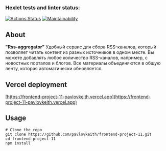 ### Hexlet tests and linter status:

[![Actions Status](https://github.com/pavlovkeith/frontend-project-11/actions/workflows/hexlet-check.yml/badge.svg)](https://github.com/pavlovkeith/frontend-project-11/actions)
[![Maintainability](https://api.codeclimate.com/v1/badges/4a64de601cdfcb58c3cc/maintainability)](https://codeclimate.com/github/pavlovkeith/frontend-project-11/maintainability)

## About

**"Rss-aggregator"**
Удобный сервис для сбора RSS-каналов, который позволяет читать контент из разных источников в одном месте. Вы можете добавлять любое количество RSS-каналов, например, с новостных порталов и блогов. Все материалы объединяются в общую ленту, которая автоматически обновляется.

## Vercel deployment

[https://frontend-project-11-pavlovkeith.vercel.app](https://frontend-project-11-pavlovkeith.vercel.app)

## Usage

```
# Clone the repo
git clone https://github.com/pavlovkeith/frontend-project-11.git
cd frontend-project-11
npm install
```
